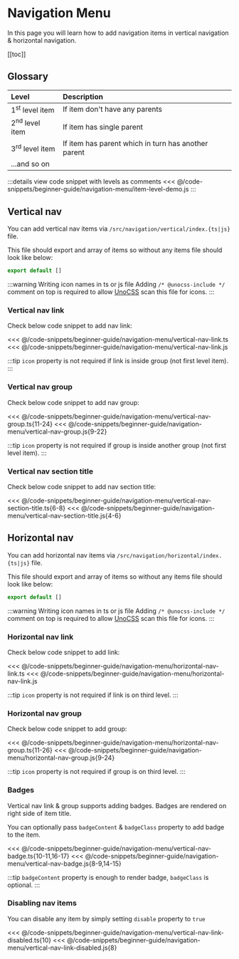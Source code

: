 # Navigation Menu

In this page you will learn how to add navigation items in vertical navigation & horizontal navigation.

[[toc]]

## Glossary

| Level                     | Description                                         |
| :------------------------ | :-------------------------------------------------- |
| 1<sup>st</sup> level item | If item don't have any parents                      |
| 2<sup>nd</sup> level item | If item has single parent                           |
| 3<sup>rd</sup> level item | If item has parent which in turn has another parent |
| ...and so on              |                                                     |

:::details view code snippet with levels as comments
<<< @/code-snippets/beginner-guide/navigation-menu/item-level-demo.js
:::

## Vertical nav

You can add vertical nav items via `/src/navigation/vertical/index.{ts|js}` file.

This file should export and array of items so without any items file should look like below:

```js
export default []
```

:::warning Writing icon names in ts or js file
Adding `/* @unocss-include */` comment on top is required to allow [UnoCSS](https://github.com/antfu/unocss) scan this file for icons.
:::

### Vertical nav link

Check below code snippet to add nav link:

<code-group>
<code-block title="TS">
<<< @/code-snippets/beginner-guide/navigation-menu/vertical-nav-link.ts
</code-block>

<code-block title="JS">
<<< @/code-snippets/beginner-guide/navigation-menu/vertical-nav-link.js
</code-block>
</code-group>

:::tip
`icon` property is not required if link is inside group (not first level item).
:::

### Vertical nav group

Check below code snippet to add nav group:

<code-group>
<code-block title="TS">
<<< @/code-snippets/beginner-guide/navigation-menu/vertical-nav-group.ts{11-24}
</code-block>

<code-block title="JS">
<<< @/code-snippets/beginner-guide/navigation-menu/vertical-nav-group.js{9-22}
</code-block>
</code-group>

:::tip
`icon` property is not required if group is inside another group (not first level item).
:::

### Vertical nav section title

Check below code snippet to add nav section title:

<code-group>
<code-block title="TS">
<<< @/code-snippets/beginner-guide/navigation-menu/vertical-nav-section-title.ts{6-8}
</code-block>

<code-block title="JS">
<<< @/code-snippets/beginner-guide/navigation-menu/vertical-nav-section-title.js{4-6}
</code-block>
</code-group>

## Horizontal nav

You can add horizontal nav items via `/src/navigation/horizontal/index.{ts|js}` file.

This file should export and array of items so without any items file should look like below:

```js
export default []
```

:::warning Writing icon names in ts or js file
Adding `/* @unocss-include */` comment on top is required to allow [UnoCSS](https://github.com/antfu/unocss) scan this file for icons.
:::

### Horizontal nav link

Check below code snippet to add link:

<code-group>
<code-block title="TS">
<<< @/code-snippets/beginner-guide/navigation-menu/horizontal-nav-link.ts
</code-block>

<code-block title="JS">
<<< @/code-snippets/beginner-guide/navigation-menu/horizontal-nav-link.js
</code-block>
</code-group>

:::tip
`icon` property is not required if link is on third level.
:::

### Horizontal nav group

Check below code snippet to add group:

<code-group>
<code-block title="TS">
<<< @/code-snippets/beginner-guide/navigation-menu/horizontal-nav-group.ts{11-26}
</code-block>

<code-block title="JS">
<<< @/code-snippets/beginner-guide/navigation-menu/horizontal-nav-group.js{9-24}
</code-block>
</code-group>

:::tip
`icon` property is not required if group is on third level.
:::

### Badges

Vertical nav link & group supports adding badges. Badges are rendered on right side of item title.

You can optionally pass `badgeContent` & `badgeClass` property to add badge to the item.

<code-group>
<code-block title="TS">
<<< @/code-snippets/beginner-guide/navigation-menu/vertical-nav-badge.ts{10-11,16-17}
</code-block>

<code-block title="JS">
<<< @/code-snippets/beginner-guide/navigation-menu/vertical-nav-badge.js{8-9,14-15}
</code-block>
</code-group>

:::tip
`badgeContent` property is enough to render badge, `badgeClass` is optional.
:::

### Disabling nav items

You can disable any item by simply setting `disable` property to `true`

<code-group>
<code-block title="TS">
<<< @/code-snippets/beginner-guide/navigation-menu/vertical-nav-link-disabled.ts{10}
</code-block>

<code-block title="JS">
<<< @/code-snippets/beginner-guide/navigation-menu/vertical-nav-link-disabled.js{8}
</code-block>
</code-group>
